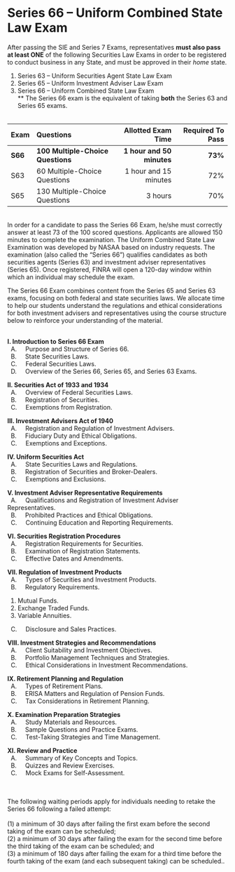 # Series 66 – Uniform Combined State Law Exam</br>

After passing the SIE and Series 7 Exams, representatives **must also pass at least ONE** of the following Securities Law Exams in order to be registered to conduct business in any State, and must be approved in their *home* state.

1. Series 63 – Uniform Securities Agent State Law Exam </br>
2. Series 65 – Uniform Investment Adviser Law Exam</br>
3. Series 66 – Uniform Combined State Law Exam</br>
** The Series 66 exam is the equivalent of taking **both** the Series 63 and Series 65 exams.</br></br>

| Exam    | Questions | Allotted Exam Time | Required To Pass |
| :-------- | :------- | -------: |-------: |
| **S66**    | **100 Multiple-Choice Questions**   | **1 hour and 50 minutes**    | **73%** |
| S63    | 60 Multiple-Choice Questions    | 1 hour and 15 minutes    | 72% |
| S65    | 130 Multiple-Choice Questions    | 3 hours   | 70% |

</br>
In order for a candidate to pass the Series 66 Exam, he/she must correctly answer at least 73 of the 100 scored questions. Applicants are allowed 150 minutes to complete the examination. The Uniform Combined State Law Examination was developed by NASAA based on industry requests. The examination (also called the “Series 66”) qualifies candidates as both securities agents (Series 63) and investment adviser representatives (Series 65). Once registered, FINRA will open a 120-day window within which an individual may schedule the exam. 
</br>

The Series 66 Exam combines content from the Series 65 and Series 63 exams, focusing on both federal and state securities laws. We allocate time to help our students understand the regulations and ethical considerations for both investment advisers and representatives using the course structure below to reinforce your understanding of the material.
</br></br>


**I. Introduction to Series 66 Exam**</br>
&nbsp; A. &nbsp; &nbsp; Purpose and Structure of Series 66.</br>
&nbsp; B. &nbsp; &nbsp; State Securities Laws.</br>
&nbsp; C. &nbsp; &nbsp; Federal Securities Laws.</br>
&nbsp; D. &nbsp; &nbsp; Overview of the Series 66, Series 65, and Series 63 Exams.</br>

**II. Securities Act of 1933 and 1934**</br>
&nbsp; A. &nbsp; &nbsp; Overview of Federal Securities Laws.</br>
&nbsp; B. &nbsp; &nbsp; Registration of Securities.</br>
&nbsp; C. &nbsp; &nbsp; Exemptions from Registration.</br>

**III. Investment Advisers Act of 1940**</br>
&nbsp; A. &nbsp; &nbsp; Registration and Regulation of Investment Advisers.</br>
&nbsp; B. &nbsp; &nbsp; Fiduciary Duty and Ethical Obligations.</br>
&nbsp; C. &nbsp; &nbsp; Exemptions and Exceptions.</br>

**IV. Uniform Securities Act**</br>
&nbsp; A. &nbsp; &nbsp; State Securities Laws and Regulations.</br>
&nbsp; B. &nbsp; &nbsp; Registration of Securities and Broker-Dealers.</br>
&nbsp; C. &nbsp; &nbsp; Exemptions and Exclusions.</br>

**V. Investment Adviser Representative Requirements**</br>
&nbsp; A. &nbsp; &nbsp; Qualifications and Registration of Investment Adviser Representatives.</br>
&nbsp; B. &nbsp; &nbsp; Prohibited Practices and Ethical Obligations.</br>
&nbsp; C. &nbsp; &nbsp; Continuing Education and Reporting Requirements.</br>

**VI. Securities Registration Procedures**</br>
&nbsp; A. &nbsp; &nbsp; Registration Requirements for Securities.</br>
&nbsp; B. &nbsp; &nbsp; Examination of Registration Statements.</br>
&nbsp; C. &nbsp; &nbsp; Effective Dates and Amendments.</br>

**VII. Regulation of Investment Products**</br>
&nbsp; A. &nbsp; &nbsp; Types of Securities and Investment Products.</br>
&nbsp; B. &nbsp; &nbsp; Regulatory Requirements.</br>
1. Mutual Funds.</br>
2. Exchange Traded Funds.</br>
3. Variable Annuities.</br>

&nbsp; C. &nbsp; &nbsp; Disclosure and Sales Practices.</br>

**VIII. Investment Strategies and Recommendations**</br>
&nbsp; A. &nbsp; &nbsp; Client Suitability and Investment Objectives.</br>
&nbsp; B. &nbsp; &nbsp;  Portfolio Management Techniques and Strategies.</br>
&nbsp; C. &nbsp; &nbsp; Ethical Considerations in Investment Recommendations.</br>

**IX. Retirement Planning and Regulation**</br>
&nbsp; A. &nbsp; &nbsp; Types of Retirement Plans.</br>
&nbsp; B. &nbsp; &nbsp; ERISA Matters and Regulation of Pension Funds.</br>
&nbsp; C. &nbsp; &nbsp; Tax Considerations in Retirement Planning.</br>

**X. Examination Preparation Strategies**</br>
&nbsp; A. &nbsp; &nbsp;  Study Materials and Resources.</br>
&nbsp; B. &nbsp; &nbsp; Sample Questions and Practice Exams.</br>
&nbsp; C. &nbsp; &nbsp; Test-Taking Strategies and Time Management.</br>

**XI. Review and Practice**</br>
&nbsp; A. &nbsp; &nbsp; Summary of Key Concepts and Topics.</br>
&nbsp; B. &nbsp; &nbsp; Quizzes and Review Exercises.</br>
&nbsp; C. &nbsp; &nbsp; Mock Exams for Self-Assessment.</br>


</br></br>
The following waiting periods apply for individuals needing to retake the Series 66 following a failed attempt:</br>
</br>
(1) a minimum of 30 days after failing the first exam before the second taking of the exam can be scheduled;</br>
(2) a minimum of 30 days after failing the exam for the second time before the third taking of the exam can be scheduled; and</br>
(3) a minimum of 180 days after failing the exam for a third time before the fourth taking of the exam (and each subsequent taking) can be scheduled..</br>

</br>

